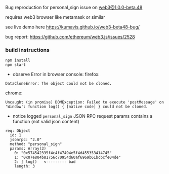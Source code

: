 Bug reproduction for personal_sign issue on web3@1.0.0-beta.48

requires web3 browser like metamask or similar

see live demo here https://kumavis.github.io/web3-beta48-bug/

bug report: https://github.com/ethereum/web3.js/issues/2528

### build instructions
```
npm install
npm start
```

- observe Error in browser console:
firefox:
```
DataCloneError: The object could not be cloned.
```
chrome:
```
Uncaught (in promise) DOMException: Failed to execute 'postMessage' on 'Window': function log() { [native code] } could not be cloned.
```
- notice logged `personal_sign` JSON RPC request params contains a function (not valid json content)
```
req: Object
  id: 1
  jsonrpc: "2.0"
  method: "personal_sign"
  params: Array(3)
    0: "0x574542335f4c4f47494e5f4d455353414745"
    1: "0x07e804b81756c70954d60af6969b61bcbcfe04de"
    2: ƒ log()   <--------- bad
    length: 3
```
